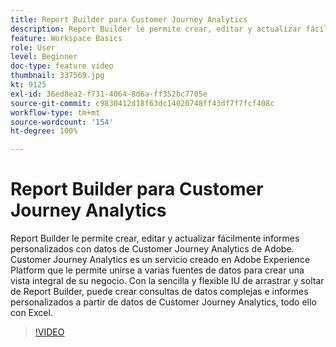 ```yaml
---
title: Report Builder para Customer Journey Analytics
description: Report Builder le permite crear, editar y actualizar fácilmente informes personalizados con datos de Customer Journey Analytics de Adobe. Customer Journey Analytics es un servicio creado en Adobe Experience Platform que le permite unirse a varias fuentes de datos para crear una vista integral de su negocio. Con la sencilla y flexible IU de arrastrar y soltar de Report Builder, puede crear consultas de datos complejas e informes personalizados a partir de datos de Customer Journey Analytics, todo ello con Excel.
feature: Workspace Basics
role: User
level: Beginner
doc-type: feature video
thumbnail: 337569.jpg
kt: 9125
exl-id: 36ed8ea2-f731-4064-8d6a-ff352bc7705e
source-git-commit: c9830412d18f63dc14020748ff43df7f7fcf408c
workflow-type: tm+mt
source-wordcount: '154'
ht-degree: 100%

---
```


# Report Builder para Customer Journey Analytics

Report Builder le permite crear, editar y actualizar fácilmente informes personalizados con datos de Customer Journey Analytics de Adobe. Customer Journey Analytics es un servicio creado en Adobe Experience Platform que le permite unirse a varias fuentes de datos para crear una vista integral de su negocio. Con la sencilla y flexible IU de arrastrar y soltar de Report Builder, puede crear consultas de datos complejas e informes personalizados a partir de datos de Customer Journey Analytics, todo ello con Excel.


>[!VIDEO](https://video.tv.adobe.com/v/337569/?quality=12&learn=on)
